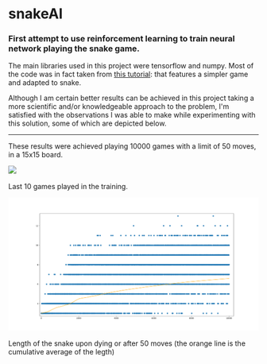 # snakeAI
### First attempt to use reinforcement learning to train neural network playing the snake game.

The main libraries used in this project were tensorflow and numpy. Most of the code was in fact taken from [this tutorial](https://adventuresinmachinelearning.com/reinforcement-learning-tensorflow/): that features a simpler game and adapted to snake.

Although I am certain better results can be achieved in this project taking a more scientific and/or knowledgeable approach to the problem, I'm satisfied with the observations I was able to make while experimenting with this solution, some of which are depicted below.

___


These results were achieved playing 10000 games with a limit of 50 moves, in a 15x15 board.


![](./plays.gif)

Last 10 games played in the training.

![](./graph.png)

Length of the snake upon dying or after 50 moves (the orange line is the cumulative average of the legth)
